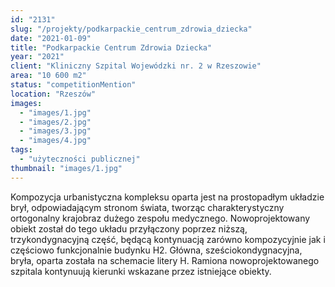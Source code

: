 ```yaml
---
id: "2131"
slug: "/projekty/podkarpackie_centrum_zdrowia_dziecka"
date: "2021-01-09"
title: "Podkarpackie Centrum Zdrowia Dziecka"
year: "2021"
client: "Kliniczny Szpital Wojewódzki nr. 2 w Rzeszowie"
area: "10 600 m2"
status: "competitionMention"
location: "Rzeszów"
images:
  - "images/1.jpg"
  - "images/2.jpg"
  - "images/3.jpg"
  - "images/4.jpg"
tags:
  - "użyteczności publicznej"
thumbnail: "images/1.jpg"
---
```

Kompozycja urbanistyczna kompleksu oparta jest na prostopadłym układzie brył, odpowiadającym stronom świata, tworząc charakterystyczny ortogonalny krajobraz dużego zespołu medycznego. Nowoprojektowany obiekt został do tego układu przyłączony poprzez niższą, trzykondygnacyjną część, będącą kontynuacją zarówno kompozycyjnie jak i częściowo funkcjonalnie budynku H2. Główna, sześciokondygnacyjna, bryła, oparta została na schemacie litery H. Ramiona nowoprojektowanego szpitala kontynuują kierunki wskazane przez istniejące obiekty.
